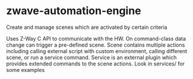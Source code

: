 # zwave-automation-engine
Create and manage scenes which are activated by certain criteria

Uses Z-Way C API to communicate with the HW.
On command-class data change can trigger a pre-defined scene.
Scene contains multiple actions including calling external script with custom environment,
calling different scene, or run a service command.
Service is an external plugin which provides extended commands to the scene actions. Look in services/ for some examples
